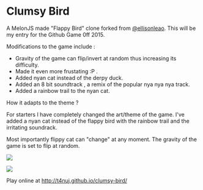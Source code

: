 Clumsy Bird
===========

A MelonJS made "Flappy Bird" clone forked from [@ellisonleao](http://github.com/ellisonleao).
This will be my entry for the Github Game 0ff 2015.

Modifications to the game include :
  - Gravity of the game can flip/invert at random thus increasing its difficulty.
  - Made it even more frustating :P . 
  - Added nyan cat instead of the derpy duck.
  - Added an 8 bit soundtrack , a remix of the popular nya nya nya track.
  - Added a rainbow trail to the nyan cat.

How it adapts to the theme ?

For starters I have completely changed the art/theme of the game. I've added a nyan cat instead of the flappy bird with the rainbow trail and the irritating soundrack.

Most importantly flippy cat can "change" at any moment.
The gravity of the game is set to flip at random.  


![](https://raw.githubusercontent.com/t4nuj/clumsy-bird/gh-pages/data/img/screen1.png)

![](https://raw.githubusercontent.com/t4nuj/clumsy-bird/gh-pages/data/img/screen2.png)

Play online at http://t4nuj.github.io/clumsy-bird/
    
